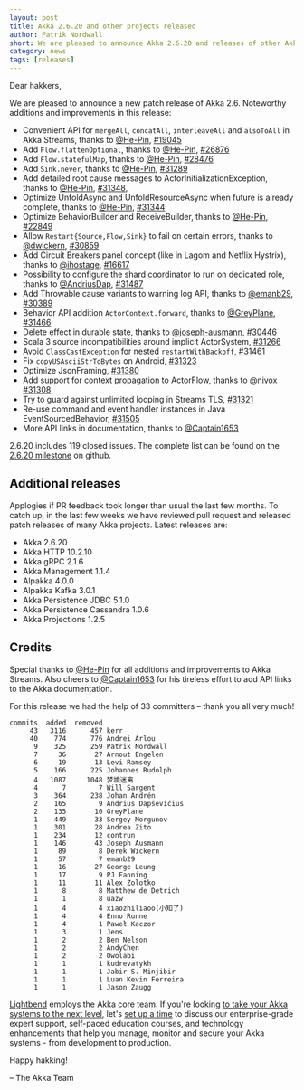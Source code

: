 ```yaml
---
layout: post
title: Akka 2.6.20 and other projects released
author: Patrik Nordwall
short: We are pleased to announce Akka 2.6.20 and releases of other Akka projects
category: news
tags: [releases]
---
```


Dear hakkers,

We are pleased to announce a new patch release of Akka 2.6. Noteworthy additions and improvements in this release:

* Convenient API for `mergeAll`, `concatAll`, `interleaveAll` and `alsoToAll` in Akka Streams, thanks to [@He-Pin](https://github.com/He-Pin), [#19045](https://github.com/akka/akka/issues/19045)
* Add `Flow.flattenOptional`, thanks to [@He-Pin](https://github.com/He-Pin), [#26876](https://github.com/akka/akka/issues/26876)
* Add `Flow.statefulMap`, thanks to [@He-Pin](https://github.com/He-Pin), [#28476](https://github.com/akka/akka/issues/28476)
* Add `Sink.never`, thanks to [@He-Pin](https://github.com/He-Pin), [#31289](https://github.com/akka/akka/issues/31289)
* Add detailed root cause messages to ActorInitializationException, thanks to [@He-Pin](https://github.com/He-Pin), [#31348](https://github.com/akka/akka/issues/31348), 
* Optimize UnfoldAsync and UnfoldResourceAsync when future is already complete, thanks to [@He-Pin](https://github.com/He-Pin), [#31344](https://github.com/akka/akka/pull/31344)
* Optimize BehaviorBuilder and ReceiveBuilder, thanks to [@He-Pin](https://github.com/He-Pin), [#22849](https://github.com/akka/akka/issues/22849)
* Allow `Restart{Source,Flow,Sink}` to fail on certain errors, thanks to [@dwickern](https://github.com/dwickern), [#30859](https://github.com/akka/akka/issues/30859)
* Add Circuit Breakers panel concept (like in Lagom and Netflix Hystrix), thanks to [@ihostage](https://github.com/ihostage), [#16617](https://github.com/akka/akka/issues/16617)
* Possibility to configure the shard coordinator to run on dedicated role, thanks to [@AndriusDap](https://github.com/AndriusDap), [#31487](https://github.com/akka/akka/pull/31487)
* Add Throwable cause variants to warning log API, thanks to [@emanb29](https://github.com/emanb29), [#30389](https://github.com/akka/akka/pull/30389)
* Behavior API addition `ActorContext.forward`, thanks to [@GreyPlane](https://github.com/GreyPlane), [#31466](https://github.com/akka/akka/issues/31466)
* Delete effect in durable state, thanks to [@joseph-ausmann](https://github.com/joseph-ausmann), [#30446](https://github.com/akka/akka/issues/30446)
* Scala 3 source incompatibilities around implicit ActorSystem, [#31266](https://github.com/akka/akka/issues/31266)
* Avoid `ClassCastException` for nested `restartWithBackoff`, [#31461](https://github.com/akka/akka/issues/31461)
* Fix `copyUSAsciiStrToBytes` on Android, [#31323](https://github.com/akka/akka/issues/31323)
* Optimize JsonFraming, [#31380](https://github.com/akka/akka/pull/31380)
* Add support for context propagation to ActorFlow, thanks to [@nivox](https://github.com/nivox) [#31308](https://github.com/akka/akka/issues/31308)
* Try to guard against unlimited looping in Streams TLS, [#31321](https://github.com/akka/akka/pull/31321)
* Re-use command and event handler instances in Java EventSourcedBehavior, [#31505](https://github.com/akka/akka/issues/31505)
* More API links in documentation, thanks to [@Captain1653](https://github.com/Captain1653)

2.6.20 includes 119 closed issues. The complete list can be found on the [2.6.20 milestone](https://github.com/akka/akka/milestone/181?closed=1) on github.

## Additional releases

Applogies if PR feedback took longer than usual the last few months. To catch up, in the last few weeks we have reviewed pull request and released patch releases of many Akka projects. Latest releases are:

* Akka 2.6.20
* Akka HTTP 10.2.10
* Akka gRPC 2.1.6
* Akka Management 1.1.4
* Alpakka 4.0.0
* Alpakka Kafka 3.0.1
* Akka Persistence JDBC 5.1.0
* Akka Persistence Cassandra 1.0.6
* Akka Projections 1.2.5

## Credits

Special thanks to [@He-Pin](https://github.com/He-Pin) for all additions and improvements to Akka Streams.
Also cheers to [@Captain1653](https://github.com/Captain1653) for his tireless effort to add API links to the Akka documentation.

For this release we had the help of 33 committers – thank you all very much!

```
commits  added  removed
     43   3116      457 kerr
     40    774      776 Andrei Arlou
      9    325      259 Patrik Nordwall
      7     36       27 Arnout Engelen
      6     19       13 Levi Ramsey
      5    166      225 Johannes Rudolph
      4   1087     1048 梦境迷离
      4      7        7 Will Sargent
      3    364      238 Johan Andrén
      2    165        9 Andrius Dapševičius
      2    135       10 GreyPlane
      1    449       33 Sergey Morgunov
      1    301       28 Andrea Zito
      1    234       12 contrun
      1    146       43 Joseph Ausmann
      1     89        8 Derek Wickern
      1     57        7 emanb29
      1     16       27 George Leung
      1     17        9 PJ Fanning
      1     11       11 Alex Zolotko
      1      8        8 Matthew de Detrich
      1      1        8 uazw
      1      4        4 xiaozhiliaoo(小知了)
      1      4        4 Enno Runne
      1      4        1 Paweł Kaczor
      1      3        1 Jens
      1      2        2 Ben Nelson
      1      2        2 AndyChen
      1      2        2 Owolabi
      1      1        1 kudrevatykh
      1      1        1 Jabir S. Minjibir
      1      1        1 Luan Kevin Ferreira
      1      1        1 Jason Zaugg
```

[Lightbend](https://www.lightbend.com/) employs the Akka core team. If you're looking [to take your Akka systems to the next level](https://www.lightbend.com/akka-platform#subscription), let's [set up a time](https://www.lightbend.com/contact) to discuss our enterprise-grade expert support, self-paced education courses, and technology enhancements that help you manage, monitor and secure your Akka systems - from development to production.

Happy hakking!

– The Akka Team
